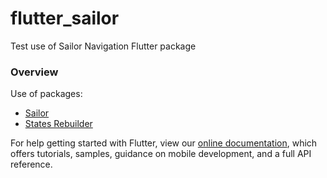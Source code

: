 # flutter_sailor

Test use of Sailor Navigation Flutter package

### Overview

Use of packages:
- [Sailor](https://https://pub.dev/packages/sailor)
- [States Rebuilder](https://https://pub.dev/packages/states_rebuilder)

For help getting started with Flutter, view our
[online documentation](https://flutter.dev/docs), which offers tutorials,
samples, guidance on mobile development, and a full API reference.
